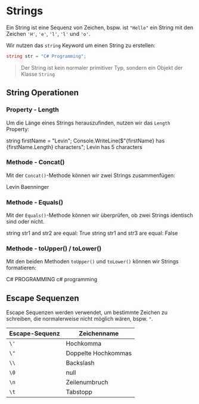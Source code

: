# Strings

Ein String ist eine Sequenz von Zeichen, bspw. ist `"Hello"` ein String mit den Zeichen `'H'`, `'e'`, `'l'`, `'l'` und `'o'`.

Wir nutzen das `string` Keyword um einen String zu erstellen:

````C#
string str = "C# Programming";
````

> Der String ist kein normaler primitiver Typ, sondern ein Objekt der Klasse `String`

## String Operationen

### Property - Length

Um die Länge eines Strings herauszufinden, nutzen wir das `Length` Property:

<tabs>
    <tab title="C#">
       <code-block lang="c#">
            string firstName = "Levin";
            Console.WriteLine($"{firstName} has {firstName.Length} characters";
        </code-block> 
    </tab>
    <tab title="Output">
        <code-block lang="bash">
            Levin has 5 characters
        </code-block>
    </tab>
</tabs>

### Methode - Concat()

Mit der `Concat()`-Methode können wir zwei Strings zusammenfügen:

<tabs>
    <tab title="C#">
       <code-block lang="c#" src="concat.cs" />
    </tab>
    <tab title="Output">
        <code-block lang="bash">
            Levin Baenninger
        </code-block>
    </tab>
</tabs>

### Methode - Equals()

Mit der `Equals()`-Methode können wir überprüfen, ob zwei Strings identisch sind oder nicht.

<tabs>
    <tab title="C#">
       <code-block lang="c#" src="equals.cs" />
    </tab>
    <tab title="Output">
        <code-block lang="bash">
            string str1 and str2 are equal: True
            string str1 and str3 are equal: False
        </code-block>
    </tab>
</tabs>

### Methode - toUpper() / toLower()

Mit den beiden Methoden `toUpper()` und `toLower()` können wir Strings formatieren:

<tabs>
    <tab title="C#">
       <code-block lang="c#" src="toUpperToLower.cs" />
    </tab>
    <tab title="Output">
        <code-block lang="bash">
            C# PROGRAMMING
            c# programming
        </code-block>
    </tab>
</tabs>

## Escape Sequenzen

Escape Sequenzen werden verwendet, um bestimmte Zeichen zu schreiben, die normalerweise nicht möglich wären, bspw. `"`.

| Escape-Sequenz | Zeichenname         |
|----------------|---------------------|
| `\'`           | Hochkomma           |
| `\"`           | Doppelte Hochkommas |
| `\\`           | Backslash           |
| `\0`           | null                |
| `\n`           | Zeilenumbruch       |
| `\t`           | Tabstopp            |
